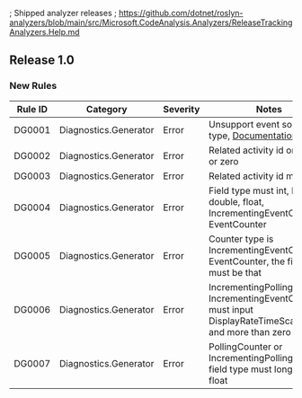 ﻿; Shipped analyzer releases
; https://github.com/dotnet/roslyn-analyzers/blob/main/src/Microsoft.CodeAnalysis.Analyzers/ReleaseTrackingAnalyzers.Help.md

## Release 1.0

### New Rules

Rule ID | Category | Severity | Notes
--------|----------|----------|-------
DG0001 | Diagnostics.Generator | Error | Unsupport event source type, [Documentation](https://learn.microsoft.com/en-us/dotnet/api/system.diagnostics.tracing.eventsource.writeeventcore?view=net-8.0)
DG0002 | Diagnostics.Generator | Error | Related activity id only one or zero
DG0003 | Diagnostics.Generator | Error | Related activity id must guid
DG0004 | Diagnostics.Generator | Error | Field type must int, long, double, float, IncrementingEventCounter, EventCounter
DG0005 | Diagnostics.Generator | Error | Counter type is IncrementingEventCounter, EventCounter, the field type must be that
DG0006 | Diagnostics.Generator | Error | IncrementingPollingCounter, IncrementingEventCounter must input DisplayRateTimeScaleMs and more than zero
DG0007 | Diagnostics.Generator | Error | PollingCounter or IncrementingPollingCounter field type must long, double, float